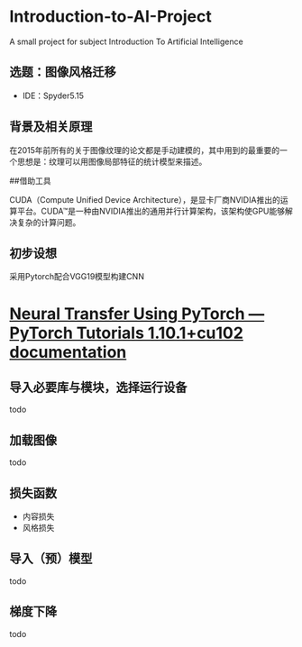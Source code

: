 # Introduction-to-AI-Project
A small project for subject Introduction To Artificial Intelligence

## 选题：图像风格迁移

- IDE：Spyder5.15

## 背景及相关原理

在2015年前所有的关于图像纹理的论文都是手动建模的，其中用到的最重要的一个思想是：纹理可以用图像局部特征的统计模型来描述。

##借助工具

CUDA（Compute Unified Device Architecture），是显卡厂商NVIDIA推出的运算平台。CUDA™是一种由NVIDIA推出的通用并行计算架构，该架构使GPU能够解决复杂的计算问题。

## 初步设想

采用Pytorch配合VGG19模型构建CNN


# [Neural Transfer Using PyTorch — PyTorch Tutorials 1.10.1+cu102 documentation](https://pytorch.org/tutorials/advanced/neural_style_tutorial.html)

## 导入必要库与模块，选择运行设备
todo

## 加载图像
todo

## 损失函数

- 内容损失
- 风格损失

## 导入（预）模型
todo
## 梯度下降
todo
